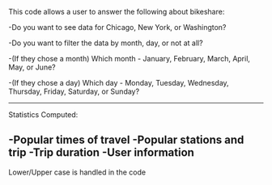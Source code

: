 This code allows a user to answer the following about bikeshare:


-Do you want to see data for Chicago, New York, or Washington?

-Do you want to filter the data by month, day, or not at all?

-(If they chose a month) Which month - January, February, March, April, May, or June?

-(If they chose a day) Which day - Monday, Tuesday, Wednesday, Thursday, Friday, Saturday, or Sunday?

-------------------------------------------------------------------------------------------------------------------------------
Statistics Computed:

-Popular times of travel
-Popular stations and trip
-Trip duration
-User information
-------------------------------------------------------------------------------------------------------------------------------
Lower/Upper case is handled in the code